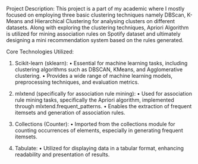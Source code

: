 Project Description: This project is a part of my academic where I mostly focused on employing three basic clustering techniques namely DBScan, K-Means and Hierarchical Clustering for analysing clusters on different datasets. Along with exploring the clustering techniques, Apriori Algorithm is utilized for mining association rules on Spotify dataset and ultimately designing a mini recommendation system based on the rules generated.

Core Technologies Utilized:
1. Scikit-learn (sklearn):
•	Essential for machine learning tasks, including clustering algorithms such as DBSCAN, KMeans, and Agglomerative clustering.
•	Provides a wide range of machine learning models, preprocessing techniques, and evaluation metrics.

2. mlxtend (specifically for association rule mining):
•	Used for association rule mining tasks, specifically the Apriori algorithm, implemented through mlxtend.frequent_patterns.
•	Enables the extraction of frequent itemsets and generation of association rules.

3. Collections (Counter):
•	Imported from the collections module for counting occurrences of elements, especially in generating frequent itemsets.

4. Tabulate:
•	Utilized for displaying data in a tabular format, enhancing readability and presentation of results.

